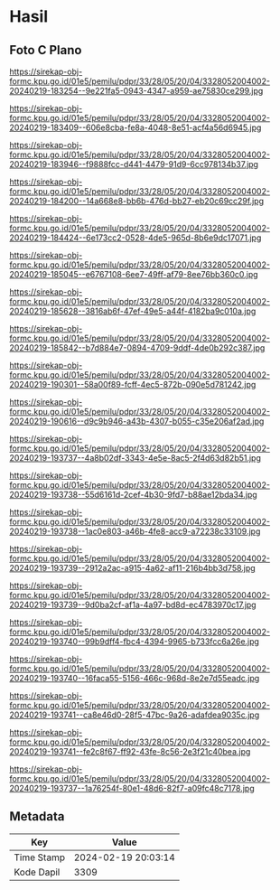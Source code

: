 # Hasil

## Foto C Plano

https://sirekap-obj-formc.kpu.go.id/01e5/pemilu/pdpr/33/28/05/20/04/3328052004002-20240219-183254--9e221fa5-0943-4347-a959-ae75830ce299.jpg

https://sirekap-obj-formc.kpu.go.id/01e5/pemilu/pdpr/33/28/05/20/04/3328052004002-20240219-183409--606e8cba-fe8a-4048-8e51-acf4a56d6945.jpg

https://sirekap-obj-formc.kpu.go.id/01e5/pemilu/pdpr/33/28/05/20/04/3328052004002-20240219-183946--f9888fcc-d441-4479-91d9-6cc978134b37.jpg

https://sirekap-obj-formc.kpu.go.id/01e5/pemilu/pdpr/33/28/05/20/04/3328052004002-20240219-184200--14a668e8-bb6b-476d-bb27-eb20c69cc29f.jpg

https://sirekap-obj-formc.kpu.go.id/01e5/pemilu/pdpr/33/28/05/20/04/3328052004002-20240219-184424--6e173cc2-0528-4de5-965d-8b6e9dc17071.jpg

https://sirekap-obj-formc.kpu.go.id/01e5/pemilu/pdpr/33/28/05/20/04/3328052004002-20240219-185045--e6767108-6ee7-49ff-af79-8ee76bb360c0.jpg

https://sirekap-obj-formc.kpu.go.id/01e5/pemilu/pdpr/33/28/05/20/04/3328052004002-20240219-185628--3816ab6f-47ef-49e5-a44f-4182ba9c010a.jpg

https://sirekap-obj-formc.kpu.go.id/01e5/pemilu/pdpr/33/28/05/20/04/3328052004002-20240219-185842--b7d884e7-0894-4709-9ddf-4de0b292c387.jpg

https://sirekap-obj-formc.kpu.go.id/01e5/pemilu/pdpr/33/28/05/20/04/3328052004002-20240219-190301--58a00f89-fcff-4ec5-872b-090e5d781242.jpg

https://sirekap-obj-formc.kpu.go.id/01e5/pemilu/pdpr/33/28/05/20/04/3328052004002-20240219-190616--d9c9b946-a43b-4307-b055-c35e206af2ad.jpg

https://sirekap-obj-formc.kpu.go.id/01e5/pemilu/pdpr/33/28/05/20/04/3328052004002-20240219-193737--4a8b02df-3343-4e5e-8ac5-2f4d63d82b51.jpg

https://sirekap-obj-formc.kpu.go.id/01e5/pemilu/pdpr/33/28/05/20/04/3328052004002-20240219-193738--55d6161d-2cef-4b30-9fd7-b88ae12bda34.jpg

https://sirekap-obj-formc.kpu.go.id/01e5/pemilu/pdpr/33/28/05/20/04/3328052004002-20240219-193738--1ac0e803-a46b-4fe8-acc9-a72238c33109.jpg

https://sirekap-obj-formc.kpu.go.id/01e5/pemilu/pdpr/33/28/05/20/04/3328052004002-20240219-193739--2912a2ac-a915-4a62-af11-216b4bb3d758.jpg

https://sirekap-obj-formc.kpu.go.id/01e5/pemilu/pdpr/33/28/05/20/04/3328052004002-20240219-193739--9d0ba2cf-af1a-4a97-bd8d-ec4783970c17.jpg

https://sirekap-obj-formc.kpu.go.id/01e5/pemilu/pdpr/33/28/05/20/04/3328052004002-20240219-193740--99b9dff4-fbc4-4394-9965-b733fcc6a26e.jpg

https://sirekap-obj-formc.kpu.go.id/01e5/pemilu/pdpr/33/28/05/20/04/3328052004002-20240219-193740--16faca55-5156-466c-968d-8e2e7d55eadc.jpg

https://sirekap-obj-formc.kpu.go.id/01e5/pemilu/pdpr/33/28/05/20/04/3328052004002-20240219-193741--ca8e46d0-28f5-47bc-9a26-adafdea9035c.jpg

https://sirekap-obj-formc.kpu.go.id/01e5/pemilu/pdpr/33/28/05/20/04/3328052004002-20240219-193741--fe2c8f67-ff92-43fe-8c56-2e3f21c40bea.jpg

https://sirekap-obj-formc.kpu.go.id/01e5/pemilu/pdpr/33/28/05/20/04/3328052004002-20240219-193737--1a76254f-80e1-48d6-82f7-a09fc48c7178.jpg


## Metadata

| Key        | Value               |
| ---------- | ------------------- |
| Time Stamp | 2024-02-19 20:03:14 |
| Kode Dapil | 3309                |




